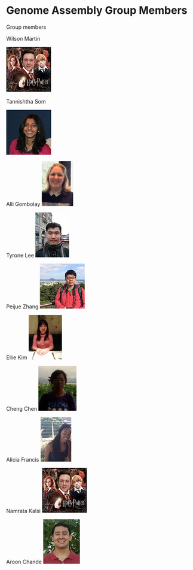 # Genome Assembly Group Members
Group members

Wilson Martin

![Wilson Martin](/assets/120px-Wilson_potter.jpg?raw=true)	

Tannishtha Som

![Tannishtha Som](/assets/120px-Tannishtha.jpg?raw=true)	
	
Alli Gombolay
![Alli Gombolay](/assets/84px-AlliGombolay.png?raw=true)	
	
Tyrone Lee
![Tyrone Lee](/assets/90px-Tlee.jpg?raw=true)	

Peijue Zhang
![Peijue Zhang](/assets/120px-PJZhang.JPG?raw=true)	
	
Ellie Kim
![Ellie Kim](/assets/89px-EllieKim.PNG?raw=true)	
	
Cheng Chen
![Cheng Chen](/assets/102px-Cc.PNG?raw=true)	
	
Alicia Francis
![Alicia Francis](/assets/82px-Photo.JPG?raw=true)	

Namrata Kalsi
![Namrata Kalsi](/assets/120px-Wilson_potter.jpg?raw=true)	
	
Aroon Chande
![Aroon Chande](/assets/98px-Chande_profile.jpg?raw=true)	